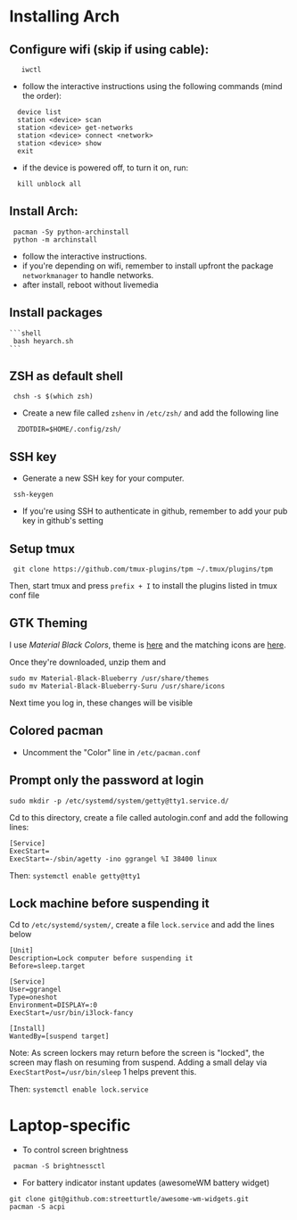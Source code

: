 # Installing Arch

## Configure wifi (skip if using cable):
  ```shell
     iwctl
  ```

  - follow the interactive instructions using the following commands (mind the order):
  ```shell
    device list
    station <device> scan
    station <device> get-networks
    station <device> connect <network>
    station <device> show
    exit
  ```
  - if the device is powered off, to turn it on, run:
    
  ```shell
    kill unblock all
  ```
  
## Install Arch:
  ```shell
   pacman -Sy python-archinstall
   python -m archinstall
  ```
  - follow the interactive instructions.
  - if you're depending on wifi, remember to install upfront the package `networkmanager` to handle networks.
  - after install, reboot without livemedia

## Install packages

    ```shell
     bash heyarch.sh
    ```
    
## ZSH as default shell

```shell
 chsh -s $(which zsh)
```

- Create a new file called `zshenv` in `/etc/zsh/` and add the following line

```shell
  ZDOTDIR=$HOME/.config/zsh/
```

## SSH key

- Generate a new SSH key for your computer.

```shell
 ssh-keygen
```

- If you're using SSH to authenticate in github, remember to add your pub key in github's setting

## Setup tmux
```shell
 git clone https://github.com/tmux-plugins/tpm ~/.tmux/plugins/tpm
```
Then, start tmux and press `prefix + I` to install the plugins listed in tmux conf file

## GTK Theming

I use *Material Black Colors*, theme is [here](https://www.gnome-look.org/p/1316887/) and the matching icons are [here](https://www.pling.com/p/1333360/).

Once they're downloaded, unzip them and

```shell
sudo mv Material-Black-Blueberry /usr/share/themes
sudo mv Material-Black-Blueberry-Suru /usr/share/icons
```
Next time you log in, these changes will be visible

## Colored pacman

- Uncomment the "Color" line in `/etc/pacman.conf`

## Prompt only the password at login

```shell
sudo mkdir -p /etc/systemd/system/getty@tty1.service.d/
```

Cd to this directory, create a file called autologin.conf and add the following lines:

```
[Service]
ExecStart=
ExecStart=-/sbin/agetty -ino ggrangel %I 38400 linux
```

Then: `systemctl enable getty@tty1`

## Lock machine before suspending it

Cd to `/etc/systemd/system/`, create a file `lock.service` and add the lines below

```
[Unit]
Description=Lock computer before suspending it
Before=sleep.target

[Service]
User=ggrangel
Type=oneshot
Environment=DISPLAY=:0
ExecStart=/usr/bin/i3lock-fancy

[Install]
WantedBy=[suspend target]
```

Note: As screen lockers may return before the screen is "locked", the screen may flash on resuming from suspend. Adding a small delay via `ExecStartPost=/usr/bin/sleep` 1 helps prevent this.

Then: `systemctl enable lock.service`

# Laptop-specific

- To control screen brightness
```shell
 pacman -S brightnessctl
```

- For battery indicator instant updates (awesomeWM battery widget)

```shell
git clone git@github.com:streetturtle/awesome-wm-widgets.git
pacman -S acpi
```
